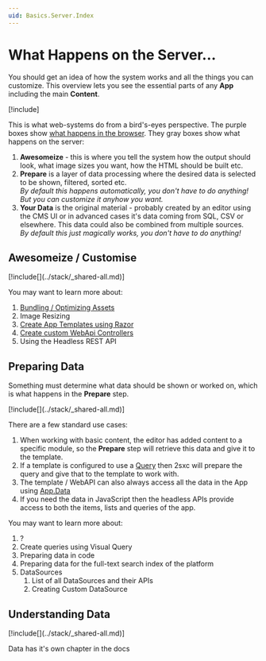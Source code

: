 ```yaml
---
uid: Basics.Server.Index
---
```


# What Happens on the Server...

You should get an idea of how the system works and all the things you can customize. This overview lets you see the essential parts of any **App** including the main **Content**. 

[!include[](~/basics/stack/_shared-float-summary.md)]
<style>.context-box-summary .server-all { visibility: visible; } </style>



This is what web-systems do from a bird's-eyes perspective. The purple boxes show [what happens in the browser](xref:Basics.Browser.Index). They gray boxes show what happens on the server:

1. **Awesomeize** - this is where you tell the system how the output should look, what image sizes you want, how the HTML should be built etc. 
1. **Prepare** is a layer of data processing where the desired data is selected to be shown, filtered, sorted etc.  
    _By default this happens automatically, you don't have to do anything! But you can customize it anyhow you want._
1. **Your Data** is the original material - probably created by an editor using the CMS UI or in advanced cases it's data coming from SQL, CSV or elsewhere. This data could also be combined from multiple sources.  
    _By default this just magically works, you don't have to do anything!_

## Awesomeize / Customise

<div class="context-box-process" width="100%">
  [!include[](../stack/_shared-all.md)]
  <style>.context-box-process .process-all { visibility: visible; } </style>
</div>


You may want to learn more about:

1. [Bundling / Optimizing Assets](xref:Basics.Server.Assets.Optimization)
1. Image Resizing
1. [Create App Templates using Razor](xref:NetCode.Index)
1. [Create custom WebApi Controllers](xref:WebApi.Custom.Index)
1. Using the Headless REST API


## Preparing Data

Something must determine what data should be shown or worked on, which is what happens in the **Prepare** step. 

<div class="context-box-prepare" width="100%">
  [!include[](../stack/_shared-all.md)]
  <style>.context-box-prepare .prepare-all { visibility: visible; } </style>
</div>


There are a few standard use cases:

1. When working with basic content, the editor has added content to a specific module, so the **Prepare** step will retrieve this data and give it to the template. 
1. If a template is configured to use a [Query](xref:NetCode.DataSources.Index) then 2sxc will prepare the query and give that to the template to work with. 
1. The template / WebAPI can also always access all the data in the App using [App.Data](xref:NetCode.DynamicCode.Objects.App.Index)
1. If you need the data in JavaScript then the headless APIs provide access to both the items, lists and queries of the app.

You may want to learn more about:

1. ?
1. Create queries using Visual Query
1. Preparing data in code
1. Preparing data for the full-text search index of the platform
1. DataSources
    1. List of all DataSources and their APIs
    1. Creating Custom DataSource


## Understanding Data

<div class="context-box-data" width="100%">
  [!include[](../stack/_shared-all.md)]
  <style>.context-box-data .data-all { visibility: visible; } </style>
</div>


Data has it's own chapter in the docs [](xref:Basics.Data.Index)

